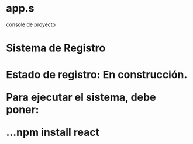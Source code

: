 # app.s
console de proyecto
<h1> Sistema de Registro <h1>

Estado de registro: En construcción.

Para ejecutar el sistema, debe poner:

...npm install react
